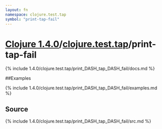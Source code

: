 ```yaml
---
layout: fn
namespace: clojure.test.tap
symbol: "print-tap-fail"
---
```


# [Clojure 1.4.0](../../)/[clojure.test.tap](../)/print-tap-fail

{% include 1.4.0/clojure.test.tap/print_DASH_tap_DASH_fail/docs.md %}

##Examples

{% include 1.4.0/clojure.test.tap/print_DASH_tap_DASH_fail/examples.md %}
## Source
{% include 1.4.0/clojure.test.tap/print_DASH_tap_DASH_fail/src.md %}

